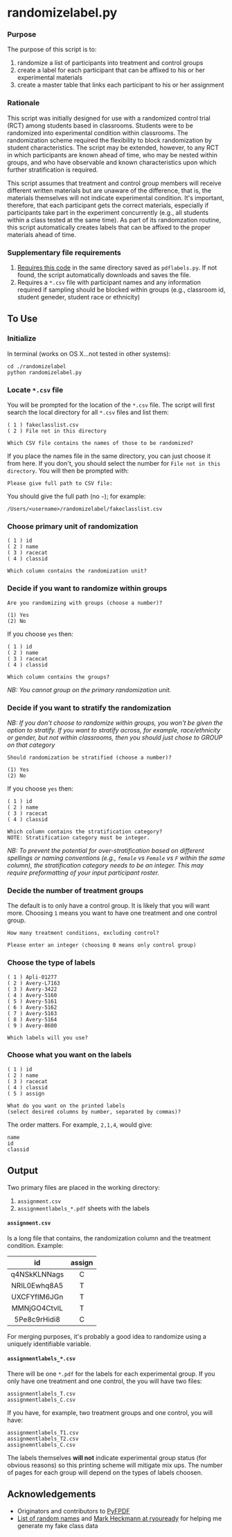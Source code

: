 # randomizelabel.py

### Purpose

The purpose of this script is to:

1. randomize a list of participants into treatment and control groups
2. create a label for each participant that can be affixed to his or her experimental materials
3. create a master table that links each participant to his or her assignment 

### Rationale

This script was initially designed for use with a randomized control trial (RCT) among students based in classrooms. Students were to be randomized into experimental condition within classrooms. The randomization scheme required the flexibility to block randomization by student characteristics. The script may be extended, however, to any RCT in which participants are known ahead of time, who may be nested within groups, and who have observable and known characteristics upon which further stratification is required.

This script assumes that treatment and control group members will receive different written materials but are unaware of the difference, that is, the materials themselves will not indicate experimental condition. It's important, therefore, that each participant gets the correct materials, especially if participants take part in the experiment concurrently (e.g., all students within a class tested at the same time). As part of its randomzation routine, this script automatically creates labels that can be affixed to the proper materials ahead of time.

### Supplementary file requirements
  
1. [Requires this code](https://pyfpdf.googlecode.com/hg-history/png_alpha/pdflabels.py) in the same directory saved as `pdflabels.py`. If not found, the script automatically downloads and saves the file.
2. Requires a `*.csv` file with participant names and any information required if sampling should be blocked within groups (e.g., classroom id, student geneder, student race or ethnicity)

## To Use

### Initialize

In terminal (works on OS X...not tested in other systems):

```
cd ./randomizelabel
python randomizelabel.py
```

### Locate `*.csv` file

You will be prompted for the location of the `*.csv` file. The script will first search the local directory for all `*.csv` files and list them:

```
( 1 ) fakeclasslist.csv
( 2 ) File not in this directory

Which CSV file contains the names of those to be randomized?
```
If you place the names file in the same directory, you can just choose it from here. If you don't, you should select the number for `File not in this directory`. You will then be prompted with:

```
Please give full path to CSV file:
```

You should give the full path (no `~`); for example:

```
/Users/<username>/randomizelabel/fakeclasslist.csv
```

### Choose primary unit of randomization

```
( 1 ) id
( 2 ) name
( 3 ) racecat
( 4 ) classid

Which column contains the randomization unit?
```

### Decide if you want to randomize within groups
```
Are you randomizing with groups (choose a number)?
        
(1) Yes     
(2) No
```
If you choose `yes` then:

```
( 1 ) id
( 2 ) name
( 3 ) racecat
( 4 ) classid

Which column contains the groups?
```
*NB: You cannot group on the primary randomization unit.*

### Decide if you want to stratify the randomization
*NB: If you don't choose to randomize within groups, you won't be given the option to stratify. If you want to stratify across, for example, race/ethnicity or gender, but not within classrooms, then you should just chose to GROUP on that category*

```
Should randomization be stratified (choose a number)?
            
(1) Yes          
(2) No
```
If you choose `yes` then:
```
( 1 ) id
( 2 ) name
( 3 ) racecat
( 4 ) classid

Which column contains the stratification category?
NOTE: Stratification category must be integer.
```
*NB: To prevent the potential for over-stratification based on different spellings or naming conventions (e.g., `female` vs `Female` vs `F` within the same column), the stratification category needs to be an integer. This may require preformatting of your input participant roster.*

### Decide the number of treatment groups

The default is to only have a control group. It is likely that you will want more. Choosing `1` means you want to have one treatment and one control group.

```
How many treatment conditions, excluding control?
        
Please enter an integer (choosing 0 means only control group)
```
### Choose the type of labels
```
( 1 ) Apli-01277
( 2 ) Avery-L7163
( 3 ) Avery-3422
( 4 ) Avery-5160
( 5 ) Avery-5161
( 6 ) Avery-5162
( 7 ) Avery-5163
( 8 ) Avery-5164
( 9 ) Avery-8600

Which labels will you use?
```
### Choose what you want on the labels
```
( 1 ) id
( 2 ) name
( 3 ) racecat
( 4 ) classid
( 5 ) assign

What do you want on the printed labels 
(select desired columns by number, separated by commas)?
```
The order matters. For example, `2,1,4`, would give:
```
name
id
classid
```
## Output

Two primary files are placed in the working directory:

1. `assignment.csv`
2. `assignmentlabels_*.pdf` sheets with the labels

#### `assignment.csv`

Is a long file that contains, the randomization column and the treatment condition. Example:

id      | assign  
:-----: | :------:
q4NSkKLNNags | C  
NRIL0Ewhq8A5	| T
UXCFYfIM6JGn	| T
MMNjGO4CtvlL	| T
5Pe8c9rHidi8	| C

For merging purposes, it's probably a good idea to randomize using a uniquely identifiable variable.

#### `assignmentlabels_*.csv`

There will be one `*.pdf` for the labels for each experimental group. If you only have one treatment and one control, the you will have two files:

```
assignmentlabels_T.csv
assignmentlabels_C.csv
```
If you have, for example, two treatment groups and one control, you will have:
```
assignmentlabels_T1.csv
assignmentlabels_T2.csv
assignemntlabels_C.csv
```
The labels themselves **will not** indicate experimental group status (for obvious reasons) so this printing scheme will mitigate mix ups. The number of pages for each group will depend on the types of labels choosen.

## Acknowledgements
* Originators and contributors to [PyFPDF](https://code.google.com/p/pyfpdf/)
* [List of random names](http://listofrandomnames.com/) and [Mark Heckmann at ryouready](https://ryouready.wordpress.com/2008/12/18/generate-random-string-name/) for helping me generate my fake class data
